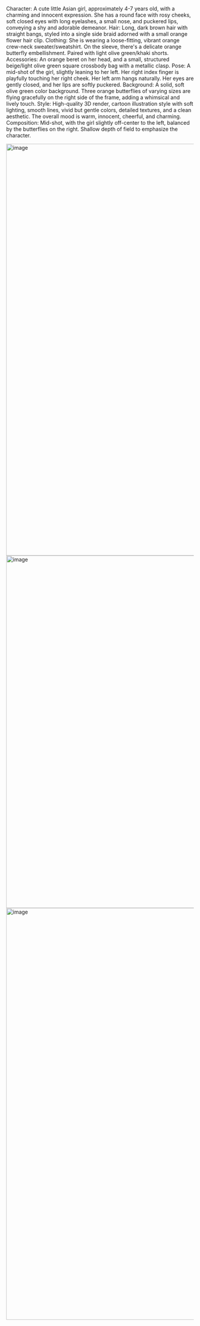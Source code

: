 Character: A cute little Asian girl, approximately 4-7 years old, with a charming and innocent expression. She has a round face with rosy cheeks, soft closed eyes with long eyelashes, a small nose, and puckered lips, conveying a shy and adorable demeanor.
Hair: Long, dark brown hair with straight bangs, styled into a single side braid adorned with a small orange flower hair clip.
Clothing: She is wearing a loose-fitting, vibrant orange crew-neck sweater/sweatshirt. On the sleeve, there's a delicate orange butterfly embellishment. Paired with light olive green/khaki shorts.
Accessories: An orange beret on her head, and a small, structured beige/light olive green square crossbody bag with a metallic clasp.
Pose: A mid-shot of the girl, slightly leaning to her left. Her right index finger is playfully touching her right cheek. Her left arm hangs naturally. Her eyes are gently closed, and her lips are softly puckered.
Background: A solid, soft olive green color background. Three orange butterflies of varying sizes are flying gracefully on the right side of the frame, adding a whimsical and lively touch.
Style: High-quality 3D render, cartoon illustration style with soft lighting, smooth lines, vivid but gentle colors, detailed textures, and a clean aesthetic. The overall mood is warm, innocent, cheerful, and charming.
Composition: Mid-shot, with the girl slightly off-center to the left, balanced by the butterflies on the right. Shallow depth of field to emphasize the character.

<img width="736" height="1104" alt="image" src="https://github.com/user-attachments/assets/714f3b63-8a28-4a95-8713-da5a1759b459" />

<img width="735" height="945" alt="image" src="https://github.com/user-attachments/assets/48530651-338b-4e89-ac45-9d89b48a124f" />


<img width="736" height="1104" alt="image" src="https://github.com/user-attachments/assets/ccc6b8c3-89f4-4777-ba23-dc54badc40e9" />




